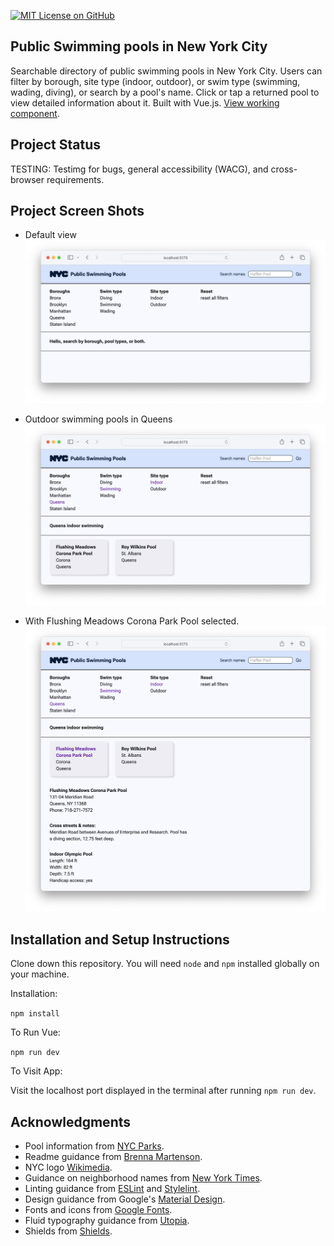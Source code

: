 [![MIT License on GitHub](https://img.shields.io/github/license/seankelliher/nyc-public-pools?style=flat-square)](/LICENSE.txt)
## Public Swimming pools in New York City

Searchable directory of public swimming pools in New York City. Users can filter by borough, site type (indoor, outdoor), or swim type (swimming, wading, diving), or search by a pool's name. Click or tap a returned pool to view detailed information about it. Built with Vue.js. [View working component](https://sean-kelliher-nyc-public-pools.netlify.app).

## Project Status

TESTING: Testimg for bugs, general accessibility (WACG), and cross-browser requirements.

## Project Screen Shots

* Default view
![screen shot of project](/screenshots/nyc-public-pools-screenshot1.png?s=600)

* Outdoor swimming pools in Queens
![screen shot of project](/screenshots/nyc-public-pools-screenshot2.png?s=600)

* With Flushing Meadows Corona Park Pool selected.
![screen shot of project](/screenshots/nyc-public-pools-screenshot3.png?s=600)

## Installation and Setup Instructions

Clone down this repository. You will need `node` and `npm` installed globally on your machine.

Installation:

`npm install`  

To Run Vue:

`npm run dev`   

To Visit App:

Visit the localhost port displayed in the terminal after running `npm run dev`.

## Acknowledgments

* Pool information from [NYC Parks](https://www.nycgovparks.org/highlights/places-to-go/pools).
* Readme guidance from [Brenna Martenson](https://gist.github.com/martensonbj/6bf2ec2ed55f5be723415ea73c4557c4).
* NYC logo [Wikimedia](https://en.wikipedia.org/wiki/File:NYC_Logo_Wolff_Olins.svg).
* Guidance on neighborhood names from [New York Times](https://www.nytimes.com/interactive/2023/10/29/upshot/new-york-neighborhood-guide.html).
* Linting guidance from [ESLint](https://eslint.org) and [Stylelint](https://stylelint.io).
* Design guidance from Google's [Material Design](https://material.io/design).
* Fonts and icons from [Google Fonts](https://fonts.google.com).
* Fluid typography guidance from [Utopia](https://utopia.fyi).
* Shields from [Shields](https://shields.io).